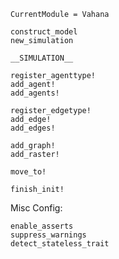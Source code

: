 ```@meta
CurrentModule = Vahana
```

```@docs
construct_model
new_simulation

__SIMULATION__

register_agenttype!
add_agent!
add_agents!

register_edgetype!
add_edge!
add_edges!

add_graph!
add_raster!
```

```@docs
move_to!

finish_init!
```

Misc Config:

```@docs
enable_asserts
suppress_warnings
detect_stateless_trait
```

